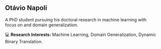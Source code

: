 ## Otávio Napoli  

A PhD student pursuing his doctoral research in machine learning with focus on and domain generalization.

💻 **Research Interests:** Machine Learning, Domain Generalization, Dynamic Binary Translation.  
